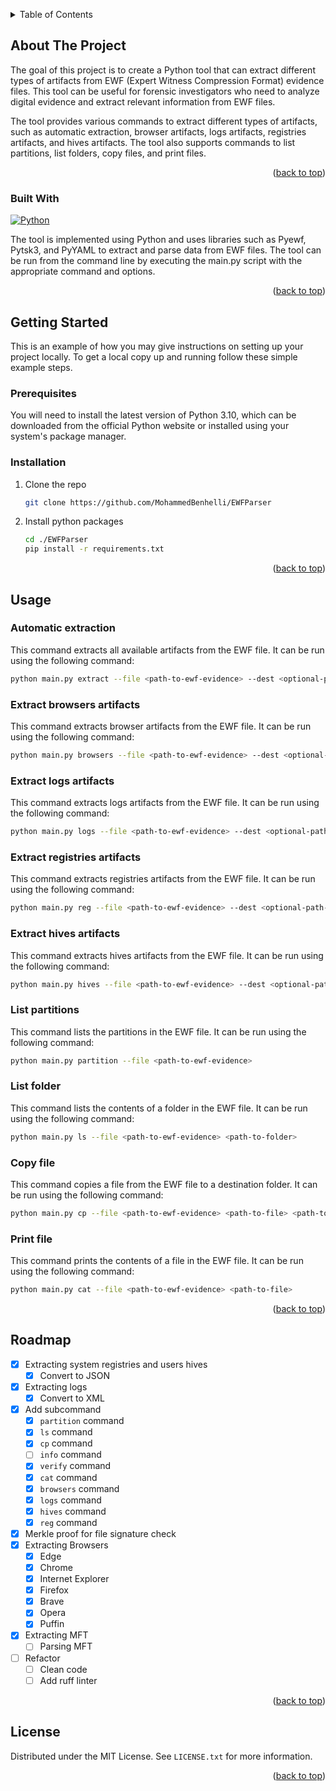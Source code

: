 <a name="readme-top"></a>
<!-- TABLE OF CONTENTS -->
<details>
  <summary>Table of Contents</summary>
  <ol>
    <li>
      <a href="#about-the-project">About The Project</a>
      <ul>
        <li><a href="#built-with">Built With</a></li>
      </ul>
    </li>
    <li>
      <a href="#getting-started">Getting Started</a>
      <ul>
        <li><a href="#prerequisites">Prerequisites</a></li>
        <li><a href="#installation">Installation</a></li>
      </ul>
    </li>
    <li><a href="#usage">Usage</a></li>
    <li><a href="#roadmap">Roadmap</a></li>
    <li><a href="#license">License</a></li>
  </ol>
</details>



<!-- ABOUT THE PROJECT -->

## About The Project

The goal of this project is to create a Python tool that can extract different types of artifacts from EWF (Expert Witness Compression Format) evidence files. This tool can be useful for forensic investigators who need to analyze digital evidence and extract relevant information from EWF files.

The tool provides various commands to extract different types of artifacts, such as automatic extraction, browser artifacts, logs artifacts, registries artifacts, and hives artifacts. The tool also supports commands to list partitions, list folders, copy files, and print files.

<p align="right">(<a href="#readme-top">back to top</a>)</p>

### Built With

[![Python][Python]][Python]

The tool is implemented using Python and uses libraries such as Pyewf, Pytsk3, and PyYAML to extract and parse data from EWF files. The tool can be run from the command line by executing the main.py script with the appropriate command and options.


<p align="right">(<a href="#readme-top">back to top</a>)</p>



<!-- GETTING STARTED -->

## Getting Started

This is an example of how you may give instructions on setting up your project locally.
To get a local copy up and running follow these simple example steps.

### Prerequisites

You will need to install the latest version of Python 3.10, which can be downloaded from the official Python website or
installed using your system's package manager.

### Installation

1. Clone the repo
   ```sh
   git clone https://github.com/MohammedBenhelli/EWFParser
   ```
2. Install python packages
   ```sh
   cd ./EWFParser
   pip install -r requirements.txt
   ```

<p align="right">(<a href="#readme-top">back to top</a>)</p>



<!-- USAGE EXAMPLES -->

## Usage

### Automatic extraction

This command extracts all available artifacts from the EWF file. It can be run using the following command:

```sh
python main.py extract --file <path-to-ewf-evidence> --dest <optional-path-to-destination> --config <optional-path-to-yaml-config>
```

### Extract browsers artifacts

This command extracts browser artifacts from the EWF file. It can be run using the following command:

```sh
python main.py browsers --file <path-to-ewf-evidence> --dest <optional-path-to-destination> --config <optional-path-to-yaml-config>
```

### Extract logs artifacts

This command extracts logs artifacts from the EWF file. It can be run using the following command:

```sh
python main.py logs --file <path-to-ewf-evidence> --dest <optional-path-to-destination> --config <optional-path-to-yaml-config>
```

### Extract registries artifacts

This command extracts registries artifacts from the EWF file. It can be run using the following command:

```sh
python main.py reg --file <path-to-ewf-evidence> --dest <optional-path-to-destination> --config <optional-path-to-yaml-config>
```

### Extract hives artifacts

This command extracts hives artifacts from the EWF file. It can be run using the following command:

```sh
python main.py hives --file <path-to-ewf-evidence> --dest <optional-path-to-destination> --config <optional-path-to-yaml-config>
```

### List partitions

This command lists the partitions in the EWF file. It can be run using the following command:

```sh
python main.py partition --file <path-to-ewf-evidence>
```

### List folder

This command lists the contents of a folder in the EWF file. It can be run using the following command:

```sh
python main.py ls --file <path-to-ewf-evidence> <path-to-folder>
```

### Copy file

This command copies a file from the EWF file to a destination folder. It can be run using the following command:

```sh
python main.py cp --file <path-to-ewf-evidence> <path-to-file> <path-to-destination>
```

### Print file

This command prints the contents of a file in the EWF file. It can be run using the following command:

```sh
python main.py cat --file <path-to-ewf-evidence> <path-to-file>
```

<p align="right">(<a href="#readme-top">back to top</a>)</p>



<!-- ROADMAP -->

## Roadmap

- [x] Extracting system registries and users hives
    - [x] Convert to JSON
- [x] Extracting logs
    - [x] Convert to XML
- [x] Add subcommand
    - [x] `partition` command
    - [x] `ls` command
    - [x] `cp` command
    - [ ] `info` command
    - [x] `verify` command
    - [x] `cat` command
    - [x] `browsers` command
    - [x] `logs` command
    - [x] `hives` command
    - [x] `reg` command
- [x] Merkle proof for file signature check
- [x] Extracting Browsers
    - [x] Edge
    - [x] Chrome
    - [x] Internet Explorer
    - [x] Firefox
    - [x] Brave
    - [x] Opera
    - [x] Puffin
- [x] Extracting MFT
    - [ ] Parsing MFT
- [ ] Refactor
    - [ ] Clean code
    - [ ] Add ruff linter

<p align="right">(<a href="#readme-top">back to top</a>)</p>



<!-- LICENSE -->

## License

Distributed under the MIT License. See `LICENSE.txt` for more information.

<p align="right">(<a href="#readme-top">back to top</a>)</p>




<!-- MARKDOWN LINKS & IMAGES -->

[Python]: https://img.shields.io/badge/python-000000?style=for-the-badge&logo=python&logoColor=yellow